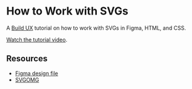 # How to Work with SVGs

A [Build UX](https://www.youtube.com/buildux) tutorial on how to work with SVGs in Figma, HTML, and CSS.

[Watch the tutorial video](https://www.youtube.com/watch?v=R0oz8DsxeYU).

## Resources

- [Figma design file](https://www.figma.com/file/bHUY7IeKeWrOvpDxy4nAHaUL/How-to-Work-with-SVGs?node-id=0%3A1)
- [SVGOMG](https://jakearchibald.github.io/svgomg/)
